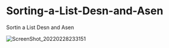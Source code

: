 # Sorting-a-List-Desn-and-Asen
Sortin a List Desn and Asen 

![ScreenShot_20220228233151](https://user-images.githubusercontent.com/26310663/156062486-856e68b5-1a0e-4f18-ae36-c901e05df1e4.png)
